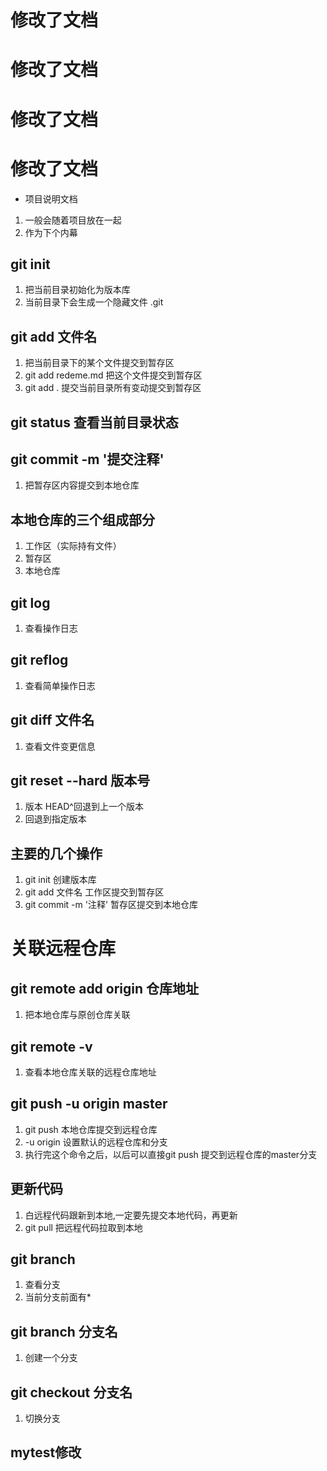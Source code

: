 # 修改了文档
# 修改了文档
# 修改了文档
# 修改了文档
+ 项目说明文档
1. 一般会随着项目放在一起
2. 作为下个内幕


## git init 
1. 把当前目录初始化为版本库
2. 当前目录下会生成一个隐藏文件 .git

## git add 文件名
1. 把当前目录下的某个文件提交到暂存区
2. git add redeme.md 把这个文件提交到暂存区
3. git add . 提交当前目录所有变动提交到暂存区

## git status 查看当前目录状态

## git commit -m '提交注释'
1. 把暂存区内容提交到本地仓库

## 本地仓库的三个组成部分
1. 工作区（实际持有文件）
2. 暂存区
3. 本地仓库 

## git log
1. 查看操作日志

## git reflog
1. 查看简单操作日志

## git diff 文件名
1. 查看文件变更信息

## git reset --hard 版本号
1. 版本 HEAD^回退到上一个版本
2. 回退到指定版本

## 主要的几个操作
1. git init 创建版本库
2. git add 文件名   工作区提交到暂存区
3. git commit -m '注释' 暂存区提交到本地仓库

# 关联远程仓库
## git remote add origin 仓库地址
1. 把本地仓库与原创仓库关联

## git remote -v 
1. 查看本地仓库关联的远程仓库地址

## git push -u origin master
1. git push 本地仓库提交到远程仓库
2. -u origin  设置默认的远程仓库和分支
3. 执行完这个命令之后，以后可以直接git push 提交到远程仓库的master分支

## 更新代码
1. 白远程代码跟新到本地,一定要先提交本地代码，再更新
2. git pull 把远程代码拉取到本地

## git branch
1. 查看分支
2. 当前分支前面有*

## git branch 分支名
1. 创建一个分支

## git checkout 分支名
1. 切换分支

## mytest修改